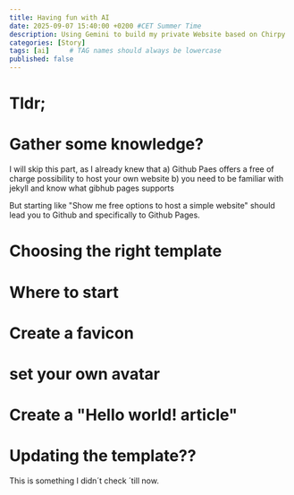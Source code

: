 ```yaml
---
title: Having fun with AI
date: 2025-09-07 15:40:00 +0200 #CET Summer Time
description: Using Gemini to build my private Website based on Chirpy
categories: [Story]
tags: [ai]     # TAG names should always be lowercase
published: false
---
```


# Tldr;

# Gather some knowledge?
I will skip this part, as I already knew that
a) Github Paes offers a free of charge possibility to host your own website
b) you need to be familiar with jekyll and know what gibhub pages supports

But starting like "Show me free options to host a simple website" should lead you to Github and specifically to Github Pages.

# Choosing the right template

# Where to start

# Create a favicon

# set your own avatar

# Create a "Hello world! article"

# Updating the template??
This is something I didn´t check ´till now.
